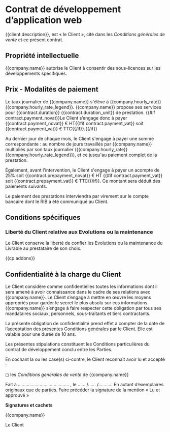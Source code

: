 # Contrat de développement d’application web

{{client.description}},
est « le Client », cité dans les _Conditions générales de vente_ et ce présent
contrat.

## Propriété intellectuelle

{{company.name}} autorise le Client à consentir des sous-licences sur les
développements spécifiques.

## Prix - Modalités de paiement

Le taux journalier de {{company.name}} s'élève à {{company.hourly_rate}}
{{company.hourly_rate_legend}}. {{company.name}} propose ses services pour
{{contract.duration}} {{contract.duration_unit}} de prestation.
{{#if contract.payment_novat}}Le Client s’engage donc à payer
{{contract.payment_novat}} € HT{{#if contract.payment_vat}} soit
{{contract.payment_vat}} € TTC{{/if}}.{{/if}}

Au dernier jour de chaque mois, le Client s'engage à payer une somme correspondante :
au nombre de jours travaillés par {{company.name}} multipliés par son taux journalier
({{company.hourly_rate}} {{company.hourly_rate_legend}}), et ce jusqu'au paiement complet
de la prestation.

Également, avant l'intervention, le Client s'engage à payer un acompte de 25% soit {{contract.prepayment_novat}} € HT {{#if contract.payment_vat}} soit
{{contract.prepayment_vat}} € TTC{{/if}}. Ce montant sera déduit des paiements suivants.

Le paiement des prestations interviendra par virement sur le compte bancaire
dont le RIB a été communiqué au Client.

## Conditions spécifiques

### Liberté du Client relative aux Evolutions ou la maintenance

Le Client conserve la liberté de confier les Evolutions ou la maintenance du
Livrable au prestataire de son choix.

{{cp.addons}}

## Confidentialité à la charge du Client

Le Client considère comme confidentielles toutes les informations dont il sera
amené à avoir connaissance dans le cadre de ses relations avec {{company.name}}.
Le Client s’engage à mettre en œuvre les moyens appropriés pour garder le
secret le plus absolu sur ces informations. {{company.name}} s’engage à faire
respecter cette obligation par tous ses mandataires sociaux, personnels,
sous-traitants et tiers contractants.

La présente obligation de confidentialité prend effet à compter de la date de
l’acceptation des présentes Conditions générales par le Client. Elle est
valable pour une durée de 10 ans.

Les présentes stipulations constituent les Conditions particulières du contrat
de développement conclu entre les Parties.

En cochant la ou les case(s) ci-contre, le Client reconnaît avoir lu et
accepté :

&#9723; les _Conditions générales de vente_ de {{company.name}}

Fait à ........................................ , le ...... /...... /...........
En autant d’exemplaires originaux que de parties.
Faire précéder la signature de la mention « Lu et approuvé »

**Signatures et cachets**

{{company.name}}

Le Client
